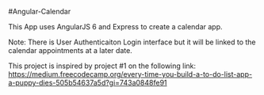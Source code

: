 #Angular-Calendar

This App uses AngularJS 6 and Express to create a calendar app. 

Note: There is  User Authenticaiton Login interface but it will be linked to the calendar appointments at a later date.

This project is inspired by project #1 on the following link: https://medium.freecodecamp.org/every-time-you-build-a-to-do-list-app-a-puppy-dies-505b54637a5d?gi=743a0848fe91